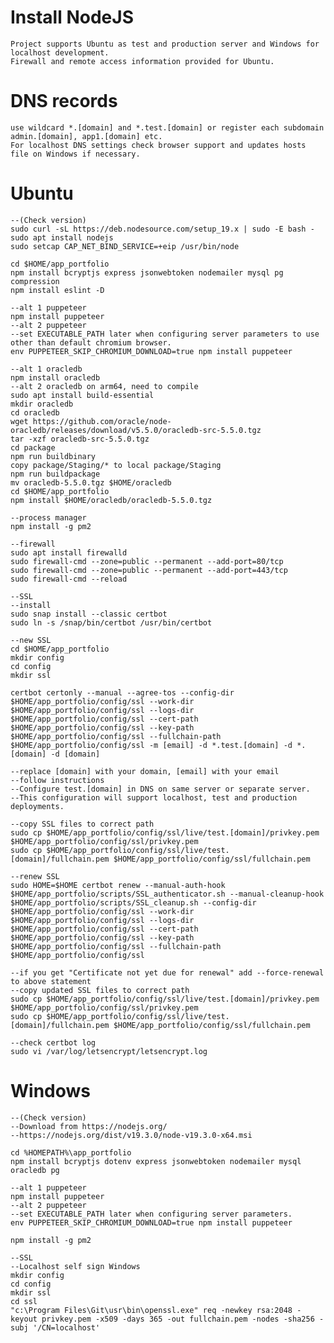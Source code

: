 # Install NodeJS

    Project supports Ubuntu as test and production server and Windows for localhost development.
    Firewall and remote access information provided for Ubuntu.

# DNS records

    use wildcard *.[domain] and *.test.[domain] or register each subdomain admin.[domain], app1.[domain] etc.
    For localhost DNS settings check browser support and updates hosts file on Windows if necessary.

# Ubuntu
    --(Check version)
    sudo curl -sL https://deb.nodesource.com/setup_19.x | sudo -E bash -
    sudo apt install nodejs
    sudo setcap CAP_NET_BIND_SERVICE=+eip /usr/bin/node

    cd $HOME/app_portfolio
    npm install bcryptjs express jsonwebtoken nodemailer mysql pg compression
    npm install eslint -D
    
    --alt 1 puppeteer
    npm install puppeteer
    --alt 2 puppeteer
    --set EXECUTABLE_PATH later when configuring server parameters to use other than default chromium browser.
    env PUPPETEER_SKIP_CHROMIUM_DOWNLOAD=true npm install puppeteer

    --alt 1 oracledb
    npm install oracledb
    --alt 2 oracledb on arm64, need to compile
    sudo apt install build-essential
    mkdir oracledb
    cd oracledb
    wget https://github.com/oracle/node-oracledb/releases/download/v5.5.0/oracledb-src-5.5.0.tgz
    tar -xzf oracledb-src-5.5.0.tgz
    cd package
    npm run buildbinary
    copy package/Staging/* to local package/Staging
    npm run buildpackage
    mv oracledb-5.5.0.tgz $HOME/oracledb
    cd $HOME/app_portfolio
    npm install $HOME/oracledb/oracledb-5.5.0.tgz

    --process manager
    npm install -g pm2

    --firewall
    sudo apt install firewalld
    sudo firewall-cmd --zone=public --permanent --add-port=80/tcp
    sudo firewall-cmd --zone=public --permanent --add-port=443/tcp
    sudo firewall-cmd --reload

    --SSL
    --install
    sudo snap install --classic certbot
    sudo ln -s /snap/bin/certbot /usr/bin/certbot
    
    --new SSL
    cd $HOME/app_portfolio
    mkdir config
    cd config
    mkdir ssl

    certbot certonly --manual --agree-tos --config-dir $HOME/app_portfolio/config/ssl --work-dir $HOME/app_portfolio/config/ssl --logs-dir $HOME/app_portfolio/config/ssl --cert-path $HOME/app_portfolio/config/ssl --key-path $HOME/app_portfolio/config/ssl --fullchain-path $HOME/app_portfolio/config/ssl -m [email] -d *.test.[domain] -d *.[domain] -d [domain]

    --replace [domain] with your domain, [email] with your email
    --follow instructions
    --Configure test.[domain] in DNS on same server or separate server.
    --This configuration will support localhost, test and production deployments.

    --copy SSL files to correct path
    sudo cp $HOME/app_portfolio/config/ssl/live/test.[domain]/privkey.pem $HOME/app_portfolio/config/ssl/privkey.pem
	sudo cp $HOME/app_portfolio/config/ssl/live/test.[domain]/fullchain.pem $HOME/app_portfolio/config/ssl/fullchain.pem

    --renew SSL
    sudo HOME=$HOME certbot renew --manual-auth-hook $HOME/app_portfolio/scripts/SSL_authenticator.sh --manual-cleanup-hook $HOME/app_portfolio/scripts/SSL_cleanup.sh --config-dir $HOME/app_portfolio/config/ssl --work-dir $HOME/app_portfolio/config/ssl --logs-dir $HOME/app_portfolio/config/ssl --cert-path $HOME/app_portfolio/config/ssl --key-path $HOME/app_portfolio/config/ssl --fullchain-path $HOME/app_portfolio/config/ssl

    --if you get "Certificate not yet due for renewal" add --force-renewal to above statement
    --copy updated SSL files to correct path
    sudo cp $HOME/app_portfolio/config/ssl/live/test.[domain]/privkey.pem $HOME/app_portfolio/config/ssl/privkey.pem
	sudo cp $HOME/app_portfolio/config/ssl/live/test.[domain]/fullchain.pem $HOME/app_portfolio/config/ssl/fullchain.pem

    --check certbot log
    sudo vi /var/log/letsencrypt/letsencrypt.log

# Windows
    --(Check version)
    --Download from https://nodejs.org/
    --https://nodejs.org/dist/v19.3.0/node-v19.3.0-x64.msi

    cd %HOMEPATH%\app_portfolio
    npm install bcryptjs dotenv express jsonwebtoken nodemailer mysql oracledb pg
    
    --alt 1 puppeteer
    npm install puppeteer
    --alt 2 puppeteer
    --set EXECUTABLE_PATH later when configuring server parameters.
    env PUPPETEER_SKIP_CHROMIUM_DOWNLOAD=true npm install puppeteer

    npm install -g pm2

    --SSL
    --Localhost self sign Windows
    mkdir config
    cd config
    mkdir ssl
    cd ssl
    "c:\Program Files\Git\usr\bin\openssl.exe" req -newkey rsa:2048 -keyout privkey.pem -x509 -days 365 -out fullchain.pem -nodes -sha256 -subj '/CN=localhost'
